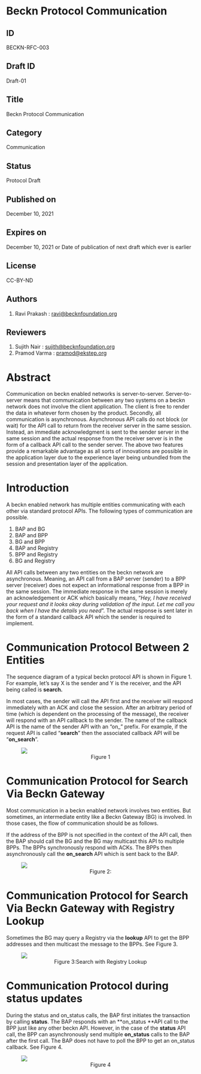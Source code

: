 # Beckn Protocol Communication

## ID 
BECKN-RFC-003

## Draft ID
Draft-01

## Title
Beckn Protocol Communication

## Category
Communication

## Status
Protocol Draft

## Published on
December 10, 2021

## Expires on
December 10, 2021 or Date of publication of next draft which ever is earlier

## License
CC-BY-ND

## Authors
1. Ravi Prakash : ravi@becknfoundation.org

## Reviewers
1. Sujith Nair : sujith@becknfoundation.org
2. Pramod Varma : pramod@ekstep.org

# Abstract
Communication on beckn enabled networks is server-to-server. Server-to-server means that communication between any two systems on a beckn network does not involve the client application. The client is free to render the data in whatever form chosen by the product. Secondly, all communication is asynchronous. Asynchronous API calls do not block (or wait) for the API call to return from the receiver server in the same session. Instead, an immediate acknowledgment is sent to the sender server in the same session and the actual response from the receiver server is in the form of a callback API call to the sender server. The above two features provide a remarkable advantage as all sorts of innovations are possible in the application layer due to the experience layer being unbundled from the session and presentation layer of the application.

# Introduction
A beckn enabled network has multiple entities communicating with each other via standard protocol APIs. The following types of communication are possible.

1. BAP and BG
2. BAP and BPP
3. BG and BPP
4. BAP and Registry
5. BPP and Registry
6. BG and Registry

All API calls between any two entities on the beckn network are asynchronous. Meaning, an API call from a BAP server (sender) to a BPP server (receiver) does not expect an informational response from a BPP in the same session. The immediate response in the same session is merely an acknowledgement or ACK which basically means, “_Hey, I have received your request and it looks okay during validation of the input. Let me call you back when I have the details you need_”. The actual response is sent later in the form of a standard callback API which the sender is required to implement. 

# Communication Protocol Between 2 Entities

The sequence diagram of a typical beckn protocol API is shown in Figure 1. For example, let’s say X is the sender and Y is the receiver, and the API being called is **search.**

In most cases, the sender will call the API first and the receiver will respond immediately with an ACK and close the session. After an arbitrary period of time (which is dependent on the processing of the message), the receiver will respond with an API callback to the sender. The name of the callback API is the name of the sender API with an “on_” prefix. For example, if the request API is called “**search**” then the associated callback API will be “**on_search**”.

<figure>
<img align="center" src="https://github.com/beckn/protocol-specifications/blob/master/docs/images/Async-Communication.png">
<figcaption align="center">Figure 1</figcaption>
</figure>

# Communication Protocol for Search Via Beckn Gateway

Most communication in a beckn enabled network involves two entities. But sometimes, an intermediate entity like a Beckn Gateway (BG) is involved. In those cases, the flow of communication should be as follows.

If the address of the BPP is not specified in the context of the API call, then the BAP should call the BG and the BG may multicast this API to multiple BPPs. 
The BPPs synchronously respond with ACKs. The BPPs then asynchronously call the **on_search** API which is sent back to the BAP. 

<figure>
<img src="https://github.com/beckn/protocol-specifications/blob/master/docs/images/Search-Multicast.png">
<figcaption align="center">Figure 2:</figcaption>
</figure>

# Communication Protocol for Search Via Beckn Gateway with Registry Lookup

Sometimes the BG may query a Registry via the **lookup** API to get the BPP addresses and then multicast the message to the BPPs. See Figure 3.
<figure>
<img src="https://github.com/beckn/protocol-specifications/blob/master/docs/images/Search-Multicast-with-Reg.png">
<figcaption align = "center">Figure 3:Search with Registry Lookup</figcaption>
</figure>

# Communication Protocol during status updates

During the status and on_status calls, the BAP first initiates the transaction by calling **status**. The BAP responds with an **on_status **API call to the BPP just like any other beckn API. However, in the case of the **status** API call, the BPP can asynchronously send multiple **on_status** calls to the BAP after the first call. The BAP does not have to poll the BPP to get an on_status callback. See Figure 4.

<figure>
<img src="https://github.com/beckn/protocol-specifications/blob/master/docs/images/Status.png">
<figcaption align = "center">Figure 4</figcaption>
</figure>
